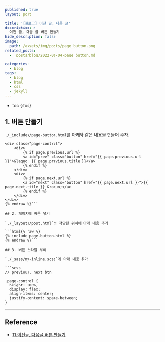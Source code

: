 ```yaml
---
published: true
layout: post

title: '[블로그] 이전 글, 다음 글'
description: >
  이전 글, 다음 글 버튼 만들기
hide_description: false
image: 
  path: /assets/img/posts/page_button.png
related_posts:
  - _posts/blog/2022-06-04-page_button.md

categories:
  - blog
tags:
  - blog
  - html
  - css
  - jekyll
---
```


* toc
{:toc}

## 1. 버튼 만들기

`./_includes/page-button.html`를 아래와 같은 내용을 만들어 주자.  

```html{% raw %}
<div class="page-control">
    <div>
        {% if page.previous.url %}
        <a id="prev" class="button" href="{{ page.previous.url }}">&laquo; {{ page.previous.title }}</a>
        {% endif %}
    </div>
    <div>
        {% if page.next.url %}
        <a id="next" class="button" href="{{ page.next.url }}">{{ page.next.title }} &raquo;</a>
        {% endif %}
    </div>
</div>
{% endraw %}```

## 2. 페이지에 버튼 넣기

`./_layouts/post.html`의 적당한 위치에 아래 내용 추가  

```html{% raw %}
{% include page-button.html %}
{% endraw %}```

## 3. 버튼 스타일 부여

`./_sass/my-inline.scss`에 아래 내용 추가  

```scss
// previous, next btn

.page-control {
  height: 100%;
  display: flex;
  align-items: center;
  justify-content: space-between;
}
```

---
## Reference
- [11.이전글, 다음글 버튼 만들기](https://khw11044.github.io/blog/githubpages/2020-12-26-making-blog-11/)